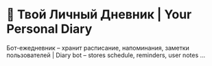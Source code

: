 # 📖 Твой Личный Дневник | Your Personal Diary
Бот-ежедневник – хранит расписание, напоминания, заметки пользователей | Diary bot – stores schedule, reminders, user notes
...
